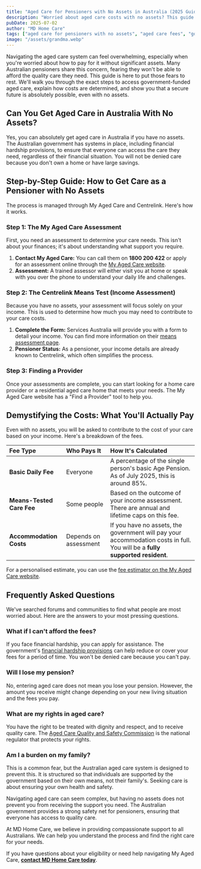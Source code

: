 ```yaml
---
title: "Aged Care for Pensioners with No Assets in Australia (2025 Guide)"
description: "Worried about aged care costs with no assets? This guide explains how to get government-funded care, understand the means test, and find financial support."
pubDate: 2025-07-02
author: "MD Home Care"
tags: ["aged care for pensioners with no assets", "aged care fees", "government funded aged care"]
image: "/assets/grandma.webp"
---
```


<!-- INTRODUCTION -->
Navigating the aged care system can feel overwhelming, especially when you're worried about how to pay for it without significant assets. Many Australian pensioners share this concern, fearing they won't be able to afford the quality care they need. This guide is here to put those fears to rest. We'll walk you through the exact steps to access government-funded aged care, explain how costs are determined, and show you that a secure future is absolutely possible, even with no assets.

<!-- ADDRESS THE CORE QUESTION (H2) -->
## Can You Get Aged Care in Australia With No Assets?

Yes, you can absolutely get aged care in Australia if you have no assets. The Australian government has systems in place, including financial hardship provisions, to ensure that everyone can access the care they need, regardless of their financial situation. You will not be denied care because you don't own a home or have large savings.

<!-- STEP-BY-STEP GUIDE (H2) -->
## Step-by-Step Guide: How to Get Care as a Pensioner with No Assets

The process is managed through My Aged Care and Centrelink. Here's how it works.

### Step 1: The My Aged Care Assessment
First, you need an assessment to determine your care needs. This isn't about your finances; it's about understanding what support you require.

1.  **Contact My Aged Care:** You can call them on **1800 200 422** or apply for an assessment online through the [My Aged Care website](https://www.myagedcare.gov.au).
2.  **Assessment:** A trained assessor will either visit you at home or speak with you over the phone to understand your daily life and challenges.

### Step 2: The Centrelink Means Test (Income Assessment)
Because you have no assets, your assessment will focus solely on your income. This is used to determine how much you may need to contribute to your care costs.

1.  **Complete the Form:** Services Australia will provide you with a form to detail your income. You can find more information on their [means assessment page](https://www.servicesaustralia.gov.au/individuals/health-and-wellbeing/aged-care/means-assessment).
2.  **Pensioner Status:** As a pensioner, your income details are already known to Centrelink, which often simplifies the process.

### Step 3: Finding a Provider
Once your assessments are complete, you can start looking for a home care provider or a residential aged care home that meets your needs. The My Aged Care website has a "Find a Provider" tool to help you.

<!-- DEMYSTIFYING THE DETAILS (H2) -->
## Demystifying the Costs: What You'll Actually Pay

Even with no assets, you will be asked to contribute to the cost of your care based on your income. Here's a breakdown of the fees.

| Fee Type | Who Pays It | How It's Calculated |
| :--- | :--- | :--- |
| **Basic Daily Fee** | Everyone | A percentage of the single person's basic Age Pension. As of July 2025, this is around 85%. |
| **Means-Tested Care Fee** | Some people | Based on the outcome of your income assessment. There are annual and lifetime caps on this fee. |
| **Accommodation Costs** | Depends on assessment | If you have no assets, the government will pay your accommodation costs in full. You will be a **fully supported resident**. |

For a personalised estimate, you can use the [fee estimator on the My Aged Care website](https://www.myagedcare.gov.au/how-much-will-i-pay).

<!-- FAQ SECTION (H2) -->
## Frequently Asked Questions

We've searched forums and communities to find what people are most worried about. Here are the answers to your most pressing questions.

### What if I can't afford the fees?
If you face financial hardship, you can apply for assistance. The government's [financial hardship provisions](https://www.myagedcare.gov.au/income-and-means-assessments) can help reduce or cover your fees for a period of time. You won't be denied care because you can't pay.

### Will I lose my pension?
No, entering aged care does not mean you lose your pension. However, the amount you receive might change depending on your new living situation and the fees you pay.

### What are my rights in aged care?
You have the right to be treated with dignity and respect, and to receive quality care. The [Aged Care Quality and Safety Commission](https://www.agedcarequality.gov.au) is the national regulator that protects your rights.

### Am I a burden on my family?
This is a common fear, but the Australian aged care system is designed to prevent this. It is structured so that individuals are supported by the government based on their own means, not their family's. Seeking care is about ensuring your own health and safety.

<!-- CONCLUSION & CTA (NO HEADER) -->
Navigating aged care can seem complex, but having no assets does not prevent you from receiving the support you need. The Australian government provides a strong safety net for pensioners, ensuring that everyone has access to quality care.

At MD Home Care, we believe in providing compassionate support to all Australians. We can help you understand the process and find the right care for your needs.

If you have questions about your eligibility or need help navigating My Aged Care, **[contact MD Home Care today](/contact)**.